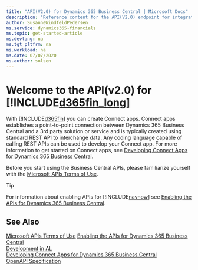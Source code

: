 ```yaml
---
title: "API(V2.0) for Dynamics 365 Business Central | Microsoft Docs"
description: "Reference content for the API(V2.0) endpoint for integration with Dynamics 365 Business Central."
author: SusanneWindfeldPedersen
ms.service: dynamics365-financials
ms.topic: get-started-article
ms.devlang: na
ms.tgt_pltfrm: na
ms.workload: na
ms.date: 07/07/2020
ms.author: solsen
---
```


# Welcome to the API(v2.0) for [!INCLUDE[d365fin_long](../includes/d365fin_long_md.md)]

With [!INCLUDE[d365fin](../includes/d365fin_md.md)] you can create Connect apps. Connect apps establishes a point-to-point connection between Dynamics 365 Business Central and a 3rd party solution or service and is typically created using standard REST API to interchange data. Any coding language capable of calling REST APIs can be used to develop your Connect app. For more information to get started on Connect apps, see [Developing Connect Apps for Dynamics 365 Business Central](https://docs.microsoft.com/dynamics365/business-central/dev-itpro/developer/devenv-develop-connect-apps).

Before you start using the Business Central APIs, please familiarize yourself with the [Microsoft APIs Terms of Use](https://docs.microsoft.com/legal/microsoft-apis/terms-of-use).

> [!TIP]  
> For information about enabling APIs for [!INCLUDE[navnow](../includes/navnow_md.md)] see [Enabling the APIs for Dynamics 365 Business Central](enabling-apis-for-dynamics-nav.md).

## See Also

[Microsoft APIs Terms of Use](https://docs.microsoft.com/legal/microsoft-apis/terms-of-use)
[Enabling the APIs for Dynamics 365 Business Central](enabling-apis-for-dynamics-nav.md)  
[Development in AL](https://docs.microsoft.com/dynamics365/business-central/dev-itpro/developer/devenv-dev-overview)  
[Developing Connect Apps for Dynamics 365 Business Central](https://docs.microsoft.com/dynamics365/business-central/dev-itpro/developer/devenv-develop-connect-apps)  
[OpenAPI Specification](dynamics-open-api.md)  